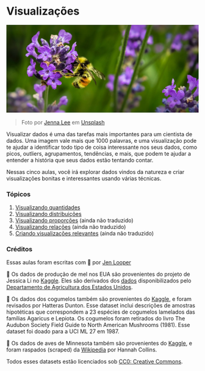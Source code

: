# Visualizações

![Uma abelha em uma flor de lavanda](./../images/bee.jpg)
> Foto por <a href="https://unsplash.com/@jenna2980?utm_source=unsplash&utm_medium=referral&utm_content=creditCopyText">Jenna Lee</a> em <a href="https://unsplash.com/s/photos/bees-in-a-meadow?utm_source=unsplash&utm_medium=referral&utm_content=creditCopyText">Unsplash</a>

Visualizar dados é uma das tarefas mais importantes para um cientista de dados. Uma imagem vale mais que 1000 palavras, e uma visualização pode te ajudar a identificar todo tipo de coisa interessante nos seus dados, como picos, outliers, agrupamentos, tendências, e mais, que podem te ajudar a entender a história que seus dados estão tentando contar.

Nessas cinco aulas, você irá explorar dados vindos da natureza e criar visualizações bonitas e interessantes usando várias técnicas.

### Tópicos

1. [Visualizando quantidades](../09-visualization-quantities/translations/README.pt-br.md)
1. [Visualizando distribuições](../10-visualization-distributions/translations/README.pt-br.md)
1. [Visualizando proporções](../11-visualization-proportions/README.md) (ainda não traduzido)
1. [Visualizando relações](../12-visualization-relationships/README.md) (ainda não traduzido)
1. [Criando visualizações relevantes](Dangerous%20Liaisons%20data%20visualization%20project.md) (ainda não traduzido)

### Créditos

Essas aulas foram escritas com 🌸 por [Jen Looper](https://twitter.com/jenlooper)

🍯 Os dados de produção de mel nos EUA são provenientes do projeto de Jessica Li no [Kaggle](https://www.kaggle.com/jessicali9530/honey-production). Eles são derivados dos [dados](https://usda.library.cornell.edu/concern/publications/rn301137d) disponibilizados pelo [Departamento de Agricultura dos Estados Unidos](https://www.nass.usda.gov/About_NASS/index.php).

🍄 Os dados dos cogumelos também são provenientes do [Kaggle](https://www.kaggle.com/hatterasdunton/mushroom-classification-updated-dataset), e foram revisados por Hatteras Dunton. Esse dataset inclui descrições de amostras hipotéticas que correspondem a 23 espécies de cogumelos lamelados das famílias Agaricus e Lepiota. Os cogumelos foram retirados do livro The Audubon Society Field Guide to North American Mushrooms (1981). Esse dataset foi doado para a UCI ML 27 em 1987.

🦆 Os dados de aves de Minnesota também são provenientes do [Kaggle](https://www.kaggle.com/hannahcollins/minnesota-birds), e foram raspados (scraped) da [Wikipedia](https://en.wikipedia.org/wiki/List_of_birds_of_Minnesota) por Hannah Collins.

Todos esses datasets estão licenciados sob [CC0: Creative Commons](https://creativecommons.org/publicdomain/zero/1.0/).



